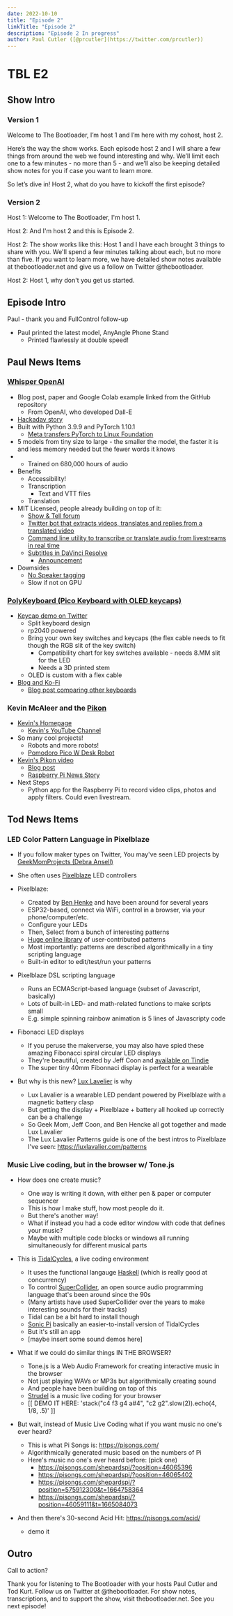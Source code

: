 ```yaml
---
date: 2022-10-10
title: "Episode 2"
linkTitle: "Episode 2"
description: "Episode 2 In progress"
author: Paul Cutler ([@prcutler](https://twitter.com/prcutler))
---
```

# TBL E2
## Show Intro

### Version 1
Welcome to The Bootloader, I’m host 1 and I’m here with my cohost, host 2.

Here’s the way the show works.  Each episode host 2 and I will share a few things from around the web we found interesting and why.  We’ll limit each one to a few minutes  - no more than 5 - and we’ll also be keeping detailed show notes for you if case you want to learn more.

So let’s dive in! Host 2, what do you have to kickoff the first episode?

### Version 2

Host 1: Welcome to The Bootloader, I'm host 1.

Host 2: And I'm host 2 and this is Episode 2.

Host 2: The show works like this:  Host 1 and I have each brought 3 things to share with you.  We'll spend a few minutes talking about each, but no more than five.  If you want to learn more, we have detailed show notes available at thebootloader.net and give us a follow on Twitter @thebootloader.

Host 2: Host 1, why don't you get us started.

## Episode Intro
Paul - thank you and FullControl follow-up
* Paul printed the latest model, AnyAngle Phone Stand
  * Printed flawlessly at double speed!

## Paul News Items

### [Whisper OpenAI](https://github.com/openai/whisper)
  * Blog post, paper and Google Colab example linked from the GitHub repository
    * From OpenAI, who developed Dall-E
  * [Hackaday story](https://hackaday.com/2022/09/22/openai-hears-you-whisper/)
  * Built with Python 3.9.9 and PyTorch 1.10.1
    * [Meta transfers PyTorch to Linux Foundation](https://www.hackster.io/news/meta-passes-pytorch-the-python-machine-learning-framework-to-the-linux-foundation-d48166c66500)
  * 5 models from tiny size to large - the smaller the model, the faster it is and less memory needed but the fewer words it knows
  * * Trained on 680,000 hours of audio
  * Benefits
    * Accessibility!
    * Transcription
      * Text and VTT files
    * Translation
  * MIT Licensed, people already building on top of it:
    * [Show & Tell forum](https://github.com/openai/whisper/discussions/categories/show-and-tell)
    * [Twitter bot that extracts videos, translates and replies from a translated video](https://github.com/openai/whisper/discussions/232)
    * [Command line utility to transcribe or translate audio from livestreams in real time](https://github.com/fortypercnt/stream-translator)
    * [Subtitles in DaVinci Resolve](https://github.com/octimot/StoryToolkitAI)
      * [Announcement](https://github.com/openai/whisper/discussions/226)
  * Downsides
    * [No Speaker tagging](https://github.com/openai/whisper/discussions/104)
    * Slow if not on GPU

  ### [PolyKeyboard (Pico Keyboard with OLED keycaps)](https://www.tomshardware.com/news/raspberry-pi-pico-keyboard-with-oled-keycaps)
  * [Keycap demo on Twitter](https://twitter.com/thpoll2/status/1573260216426430465)
    * Split keyboard design
    * rp2040 powered
    * Bring your own key switches and keycaps (the flex cable needs to fit though the RGB slit of the key switch)
      * Compatibility chart for key switches available - needs 8.MM slit for the LED
      * Needs a 3D printed stem
    * OLED is custom with a flex cable
  * [Blog and Ko-Fi](https://ko-fi.com/polykb)
    * [Blog post comparing other keyboards](https://ko-fi.com/post/Comparing-With-Existing-Projects-S6S4F9Z98)

### Kevin McAleer and the [Pikon](https://www.digitalcameraworld.com/news/robot-builder-shares-raspberry-pi-pikon-high-quality-camera-in-3d-printed-casing)
  * [Kevin's Homepage](http://www.kevsrobots.com/)
    * [Kevin's YouTube Channel](https://www.youtube.com/c/kevinmcaleer28/)
  * So many cool projects!
    * Robots and more robots!
    * [Pomodoro Pico W Desk Robot](https://www.youtube.com/watch?v=MWg1xdmgE04)
  * [Kevin's Pikon video](https://www.youtube.com/watch?v=4BEjKUK8DSQ)
    * [Blog post](http://www.kevsrobots.com/blog/pikon-camera.html)
    * [Raspberry Pi News Story](https://www.raspberrypi.com/news/3d-printed-pikon-camera/)
  * Next Steps
    * Python app for the Raspberry Pi to record video clips, photos and apply filters.  Could even livestream.

## Tod News Items

### LED Color Pattern Language in Pixelblaze

* If you follow maker types on Twitter, You may've seen LED projects by [GeekMomProjects (Debra Ansell)](https://www.geekmomprojects.com)
* She often uses [Pixelblaze](https://electromage.com/pixelblaze) LED controllers

* Pixelblaze:
  * Created by [Ben Henke](https://www.bhencke.com/pixelblaze) and have been around for several years
  * ESP32-based, connect via WiFi, control in a browser, via your phone/computer/etc.
  * Configure your LEDs
  * Then, Select from a bunch of interesting patterns
  * [Huge online library](https://electromage.com/patterns) of user-contributed patterns
  * Most importantly: patterns are described algorithmically in a tiny scripting language
  * Built-in editor to edit/test/run your patterns

* Pixelblaze DSL scripting language
  * Runs an ECMAScript-based language (subset of Javascript, basically)
  * Lots of built-in LED- and math-related functions to make scripts small
  * E.g. simple spinning rainbow animation is 5 lines of Javascripty code

* Fibonacci LED displays
  * If you peruse the makerverse, you may also have spied these amazing Fibonacci spiral circular LED displays
  * They're beautiful, created by Jeff Coon and [available on Tindie](https://www.tindie.com/stores/jasoncoon/)
  * The super tiny 40mm Fibonnaci display is perfect for a wearable

* But why is this new?  [Lux Lavelier](https://luxlavalier.com/) is why
  * Lux Lavalier is a wearable LED pendant powered by Pixelblaze with a magnetic battery clasp
  * But getting the display + Pixelblaze + battery all hooked up correctly can be a challenge
  * So Geek Mom, Jeff Coon, and Ben Hencke all got together and made Lux Lavalier
  * The Lux Lavalier Patterns guide is one of the best intros to Pixelblaze I've seen: https://luxlavalier.com/patterns


### Music Live coding, but in the browser w/ Tone.js

* How does one create music?
  * One way is writing it down, with either pen & paper or computer sequencer
  * This is how I make stuff, how most people do it.
  * But there's another way!
  * What if instead you had a code editor window with code that defines your music?
  * Maybe with multiple code blocks or windows all running simultaneously for different musical parts

* This is [TidalCycles](http://tidalcycles.org/), a live coding environment
  * It uses the functional langauge [Haskell](https://www.haskell.org/) (which is really good at concurrency)
  * To control [SuperCollider](https://github.com/supercollider/supercollider), an open source audio programming language that's been around since the 90s
  * (Many artists have used SuperCollider over the years to make interesting sounds for their tracks)
  * Tidal can be a bit hard to install though
  * [Sonic Pi](https://sonic-pi.net/) basically an easier-to-install version of TidalCycles
  * But it's still an app
  * [maybe insert some sound demos here]

* What if we could do similar things IN THE BROWSER?
  * Tone.js is a Web Audio Framework for creating interactive music in the browser
  * Not just playing WAVs or MP3s but algorithmically creating sound
  * And people have been building on top of this
  * [Strudel](https://loophole-letters.vercel.app/strudel) is a music live coding for your browser
  * [[ DEMO IT HERE: 'stack("c4 f3 g4 a#4", "c2 g2".slow(2)).echo(4, 1/8, .5)' ]]

* But wait, instead of Music Live Coding what if you want music no one's ever heard?
  * This is what Pi Songs is: https://pisongs.com/
  * Algorithmically generated music based on the numbers of Pi
  * Here's music no one's ever heard before: (pick one)
    * https://pisongs.com/shepardspi/?position=46065396
    * https://pisongs.com/shepardspi/?position=46065402
    * https://pisongs.com/shepardspi/?position=575912300&t=1664758364
    * https://pisongs.com/shepardspi/?position=46059111&t=1665084073

* And then there's 30-second Acid Hit: https://pisongs.com/acid/
  * demo it

## Outro

Call to action?

Thank you for listening to The Bootloader with your hosts Paul Cutler and Tod Kurt.  Follow us on Twitter at @thebootloader. For show notes, transcriptions, and to support the show, visit thebootloader.net. See you next episode!
